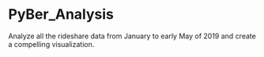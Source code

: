 # PyBer_Analysis
Analyze all the rideshare data from January to early May of 2019 and create a compelling visualization.
